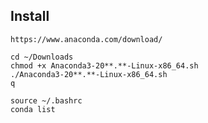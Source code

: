 ## Install

```
https://www.anaconda.com/download/
```

```
cd ~/Downloads
chmod +x Anaconda3-20**.**-Linux-x86_64.sh
./Anaconda3-20**.**-Linux-x86_64.sh
q

source ~/.bashrc
conda list
```
